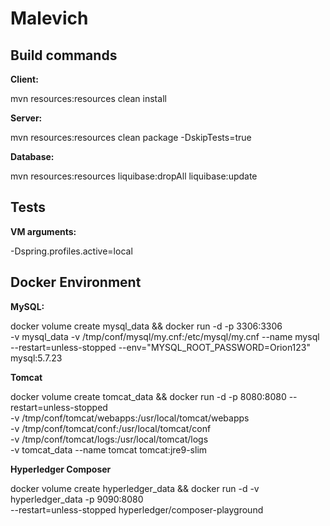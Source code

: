 # Malevich



## Build commands

**Client:** 

mvn resources:resources clean install

**Server:** 

mvn resources:resources clean package -DskipTests=true

**Database:** 

mvn resources:resources liquibase:dropAll liquibase:update

## Tests

**VM arguments:**

-Dspring.profiles.active=local


## Docker Environment

**MySQL:** 

docker volume create mysql_data && docker run -d -p 3306:3306 \
-v mysql_data -v /tmp/conf/mysql/my.cnf:/etc/mysql/my.cnf --name mysql \
--restart=unless-stopped --env="MYSQL_ROOT_PASSWORD=Orion123" mysql:5.7.23

**Tomcat**

docker volume create tomcat_data && docker run -d -p 8080:8080 --restart=unless-stopped \
-v /tmp/conf/tomcat/webapps:/usr/local/tomcat/webapps \
-v /tmp/conf/tomcat/conf:/usr/local/tomcat/conf \
-v /tmp/conf/tomcat/logs:/usr/local/tomcat/logs \
-v tomcat_data --name tomcat tomcat:jre9-slim

**Hyperledger Composer**

docker volume create hyperledger_data && docker run -d -v hyperledger_data -p 9090:8080 \
--restart=unless-stopped hyperledger/composer-playground
